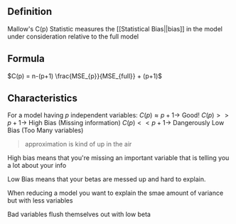 ## Definition
Mallow's C(p) Statistic measures the [[Statistical Bias||bias]] in the model under consideration relative to the full model
## Formula
$C(p) = n-(p+1) \frac{MSE_{p}}{MSE_{full}} + (p+1)$
## Characteristics
For a model having $p$ independent variables:
$C(p) \approx p+1 \rightarrow$ Good!
$C(p) >> p+1 \rightarrow$ High Bias (Missing information)
$C(p)<<p+1\rightarrow$ Dangerously Low Bias (Too Many variables)

> approximation is kind of up in the air

High bias means that you're missing an important variable that is telling you a lot about your info

Low Bias means that your betas are messed up and hard to explain. 

When reducing a model you want to explain the smae amount of variance but with less variables

Bad variables flush themselves out with low beta